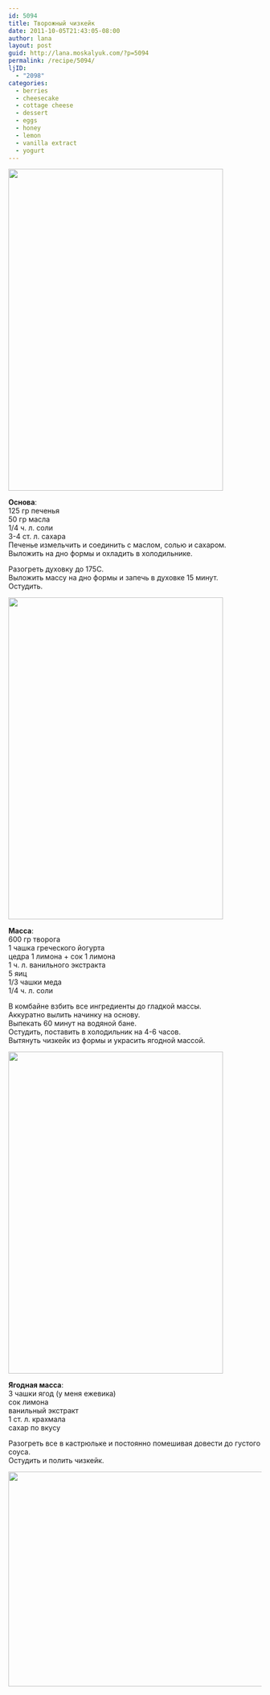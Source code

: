 ```yaml
---
id: 5094
title: Творожный чизкейк
date: 2011-10-05T21:43:05-08:00
author: lana
layout: post
guid: http://lana.moskalyuk.com/?p=5094
permalink: /recipe/5094/
ljID:
  - "2098"
categories:
  - berries
  - cheesecake
  - cottage cheese
  - dessert
  - eggs
  - honey
  - lemon
  - vanilla extract
  - yogurt
---
```

<img loading="lazy" class="alignnone" title="cottage cheese cheesecake" src="http://farm7.static.flickr.com/6085/6211250020_ecd70546b6_z.jpg" alt="" width="427" height="640" />

**Основа**:  
125 гр печенья  
50 гр масла  
1/4 ч. л. соли  
3-4 ст. л. сахара  
Печенье измельчить и соединить с маслом, солью и сахаром.  
Выложить на дно формы и охладить в холодильнике.

Разогреть духовку до 175С.  
Выложить массу на дно формы и запечь в духовке 15 минут.  
Остудить.

<img loading="lazy" class="alignnone" title="Cheesecake with berry topping" src="http://farm7.static.flickr.com/6119/6215987381_657d4c553b_z.jpg" alt="" width="427" height="640" /> 

**Масса**:  
600 гр творога  
1 чашка греческого йогурта  
цедра 1 лимона + сок 1 лимона  
1 ч. л. ванильного экстракта  
5 яиц  
1/3 чашки меда  
1/4 ч. л. соли

В комбайне взбить все ингредиенты до гладкой массы.  
Аккуратно вылить начинку на основу.  
Выпекать 60 минут на водяной бане.  
Остудить, поставить в холодильник на 4-6 часов.  
Вытянуть чизкейк из формы и украсить ягодной массой.

<img loading="lazy" class="alignnone" title="Cheesecake with berry topping" src="http://farm7.static.flickr.com/6160/6210735549_12571c93b8_z.jpg" alt="" width="427" height="640" /> 

**Ягодная масса**:  
3 чашки ягод (у меня ежевика)  
сок лимона  
ванильный экстракт  
1 ст. л. крахмала  
сахар по вкусу

Разогреть все в кастрюльке и постоянно помешивая довести до густого соуса.  
Остудить и полить чизкейк.

<img loading="lazy" class="alignnone" title="Cheesecake with berry topping" src="http://farm7.static.flickr.com/6059/6215987871_12e0cd9d9e_z.jpg" alt="" width="640" height="427" />